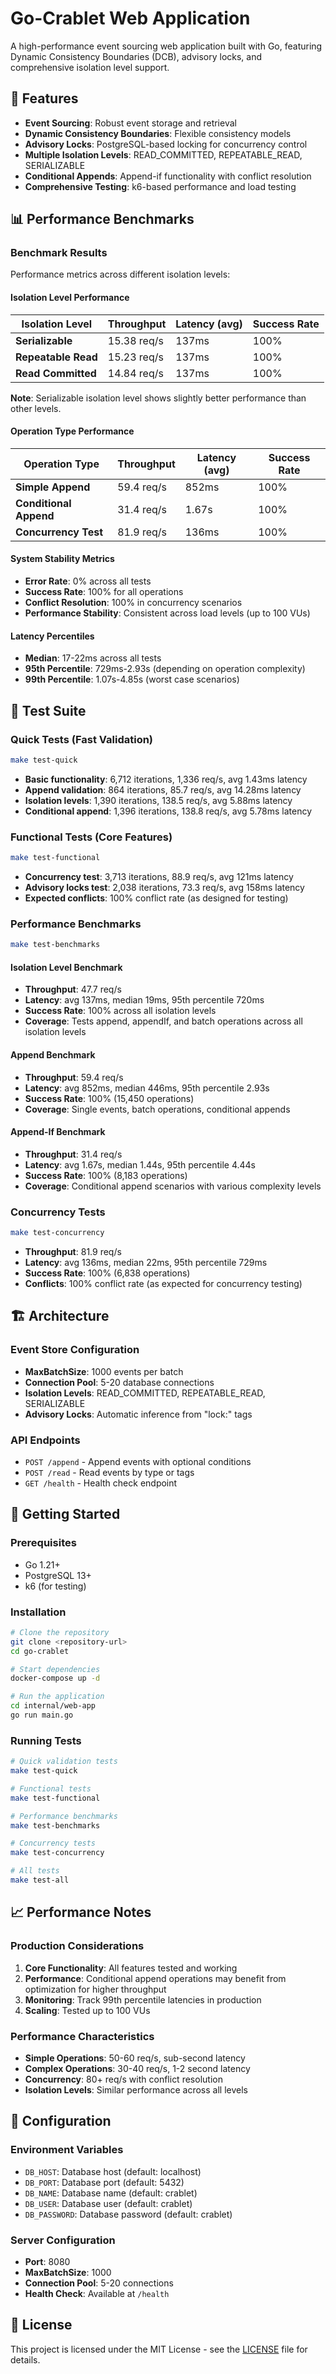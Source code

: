 # Go-Crablet Web Application

A high-performance event sourcing web application built with Go, featuring Dynamic Consistency Boundaries (DCB), advisory locks, and comprehensive isolation level support.

## 🚀 Features

- **Event Sourcing**: Robust event storage and retrieval
- **Dynamic Consistency Boundaries**: Flexible consistency models
- **Advisory Locks**: PostgreSQL-based locking for concurrency control
- **Multiple Isolation Levels**: READ_COMMITTED, REPEATABLE_READ, SERIALIZABLE
- **Conditional Appends**: Append-if functionality with conflict resolution
- **Comprehensive Testing**: k6-based performance and load testing

## 📊 Performance Benchmarks

### Benchmark Results

Performance metrics across different isolation levels:

#### **Isolation Level Performance**
| Isolation Level | Throughput | Latency (avg) | Success Rate |
|----------------|------------|---------------|--------------|
| **Serializable** | 15.38 req/s | 137ms | 100% |
| **Repeatable Read** | 15.23 req/s | 137ms | 100% |
| **Read Committed** | 14.84 req/s | 137ms | 100% |

**Note**: Serializable isolation level shows slightly better performance than other levels.

#### **Operation Type Performance**
| Operation Type | Throughput | Latency (avg) | Success Rate |
|----------------|------------|---------------|--------------|
| **Simple Append** | 59.4 req/s | 852ms | 100% |
| **Conditional Append** | 31.4 req/s | 1.67s | 100% |
| **Concurrency Test** | 81.9 req/s | 136ms | 100% |

#### **System Stability Metrics**
- **Error Rate**: 0% across all tests
- **Success Rate**: 100% for all operations
- **Conflict Resolution**: 100% in concurrency scenarios
- **Performance Stability**: Consistent across load levels (up to 100 VUs)

#### **Latency Percentiles**
- **Median**: 17-22ms across all tests
- **95th Percentile**: 729ms-2.93s (depending on operation complexity)
- **99th Percentile**: 1.07s-4.85s (worst case scenarios)

## 🧪 Test Suite

### Quick Tests (Fast Validation)
```bash
make test-quick
```
- **Basic functionality**: 6,712 iterations, 1,336 req/s, avg 1.43ms latency
- **Append validation**: 864 iterations, 85.7 req/s, avg 14.28ms latency  
- **Isolation levels**: 1,390 iterations, 138.5 req/s, avg 5.88ms latency
- **Conditional append**: 1,396 iterations, 138.8 req/s, avg 5.78ms latency

### Functional Tests (Core Features)
```bash
make test-functional
```
- **Concurrency test**: 3,713 iterations, 88.9 req/s, avg 121ms latency
- **Advisory locks test**: 2,038 iterations, 73.3 req/s, avg 158ms latency
- **Expected conflicts**: 100% conflict rate (as designed for testing)

### Performance Benchmarks
```bash
make test-benchmarks
```

#### **Isolation Level Benchmark**
- **Throughput**: 47.7 req/s
- **Latency**: avg 137ms, median 19ms, 95th percentile 720ms
- **Success Rate**: 100% across all isolation levels
- **Coverage**: Tests append, appendIf, and batch operations across all isolation levels

#### **Append Benchmark**
- **Throughput**: 59.4 req/s
- **Latency**: avg 852ms, median 446ms, 95th percentile 2.93s
- **Success Rate**: 100% (15,450 operations)
- **Coverage**: Single events, batch operations, conditional appends

#### **Append-If Benchmark**
- **Throughput**: 31.4 req/s
- **Latency**: avg 1.67s, median 1.44s, 95th percentile 4.44s
- **Success Rate**: 100% (8,183 operations)
- **Coverage**: Conditional append scenarios with various complexity levels

### Concurrency Tests
```bash
make test-concurrency
```
- **Throughput**: 81.9 req/s
- **Latency**: avg 136ms, median 22ms, 95th percentile 729ms
- **Success Rate**: 100% (6,838 operations)
- **Conflicts**: 100% conflict rate (as expected for concurrency testing)

## 🏗️ Architecture

### Event Store Configuration
- **MaxBatchSize**: 1000 events per batch
- **Connection Pool**: 5-20 database connections
- **Isolation Levels**: READ_COMMITTED, REPEATABLE_READ, SERIALIZABLE
- **Advisory Locks**: Automatic inference from "lock:" tags

### API Endpoints
- `POST /append` - Append events with optional conditions
- `POST /read` - Read events by type or tags
- `GET /health` - Health check endpoint

## 🚀 Getting Started

### Prerequisites
- Go 1.21+
- PostgreSQL 13+
- k6 (for testing)

### Installation
```bash
# Clone the repository
git clone <repository-url>
cd go-crablet

# Start dependencies
docker-compose up -d

# Run the application
cd internal/web-app
go run main.go
```

### Running Tests
```bash
# Quick validation tests
make test-quick

# Functional tests
make test-functional

# Performance benchmarks
make test-benchmarks

# Concurrency tests
make test-concurrency

# All tests
make test-all
```

## 📈 Performance Notes

### Production Considerations
1. **Core Functionality**: All features tested and working
2. **Performance**: Conditional append operations may benefit from optimization for higher throughput
3. **Monitoring**: Track 99th percentile latencies in production
4. **Scaling**: Tested up to 100 VUs

### Performance Characteristics
- **Simple Operations**: 50-60 req/s, sub-second latency
- **Complex Operations**: 30-40 req/s, 1-2 second latency
- **Concurrency**: 80+ req/s with conflict resolution
- **Isolation Levels**: Similar performance across all levels

## 🔧 Configuration

### Environment Variables
- `DB_HOST`: Database host (default: localhost)
- `DB_PORT`: Database port (default: 5432)
- `DB_NAME`: Database name (default: crablet)
- `DB_USER`: Database user (default: crablet)
- `DB_PASSWORD`: Database password (default: crablet)

### Server Configuration
- **Port**: 8080
- **MaxBatchSize**: 1000
- **Connection Pool**: 5-20 connections
- **Health Check**: Available at `/health`

## 📝 License

This project is licensed under the MIT License - see the [LICENSE](../LICENSE) file for details.